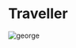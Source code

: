 # Traveller

![george](https://user-images.githubusercontent.com/55005895/84465354-67572100-ac3c-11ea-990b-ba8abde1bb4f.jpg)
